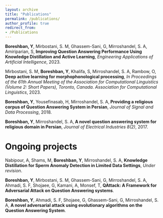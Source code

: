 ```yaml
---
layout: archive
title: "Publications"
permalink: /publications/
author_profile: true
redirect_from:
- /Publications
---
```

 

<b>Boreshban, Y</b>, Mirbostani, S. M, Ghassem-Sani, G,  Mirroshandel, S. A, Amiriparian, S,<b> Improving Question Answering Performance Using Knowledge Distillation and Active Learning</b>, <i>Engineering Applications of Artificial Intelligence</i>, 2023. 


Mirbostani, S. M, <b>Boreshban, Y</b>,  Khalifa, S,  Mirroshandel, S. A, Rambow, O, <b> Deep active learning for morphophonological processing</b>, <i>In Proceedings of the 61th Annual Meeting of the Association for Computational Linguistics (Volume 2: Short Papers), Toronto, Canada. Association for Computational Linguistics</i>, 2023. 


<b>Boreshban, Y</b>, Yousefinasab, H, Mirroshandel, S. A,<b> Providing a religious corpus of Question Answering System in Persian</b>, <i>Journal of Signal and Data Processing</i>, 2018. 

<b>Boreshban, Y</b>, Mirroshandel, S. A,<b> A novel question answering system for religious domain in Persian</b>, <i>Journal of Electrical Industries 8(2)</i>, 2017.



# Ongoing projects


Nabipour, A, Shams, M, <b>Boreshban, Y</b>, Mirroshandel, S. A, <b>	Knowledge Distillation for Sperm Anomaly Detection in Limited Data Settings</b>, <i>Under revision</i>.

<b>Boreshban, Y</b>, Mirbostani, S. M, Ghassem-Sani, G,  Mirroshandel, S. A, Ahmadi, S. F, Shojaee, G, Kamani, A, Monsef, T, <b>	QAttack: A Framework for Adversarial Attack on Question Answering systems</b>.

 <b>Boreshban, Y</b>, Ahmadi, S. F, Shojaee, G, Ghassem-Sani, G,  Mirroshandel, S. A, <b>	A novel adversarial attack using evolutionary algorithms on the Question Answering System</b>.




 

